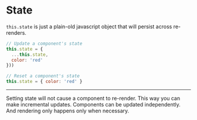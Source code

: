 # State

`this.state` is just a plain-old javascript object that will persist across
re-renders.

```js
// Update a component's state
this.state = {
  ...this.state,
  color: 'red'
}))

// Reset a component's state
this.state = { color: 'red' }
```

---

Setting state will not cause a component to re-render. This way you can
make incremental updates. Components can be updated independently. And
rendering only happens only when necessary.
